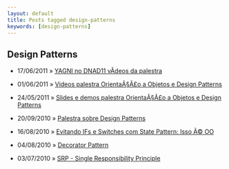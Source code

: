 ```yaml
---
layout: default
title: Posts tagged design-patterns
keywords: [design-patterns]
---
```

<h2 class="category">Design Patterns</h2>
<ul class="posts">
<li>
<p>
<span class="date">17/06/2011</span> &raquo;
<a href="/blog/yagni-no-dnad11-videos-da-palestra">YAGNI no DNAD11 vÃ­deos da palestra</a>
</p>
</li>
<li>
<p>
<span class="date">01/06/2011</span> &raquo;
<a href="/blog/videos-palestra-orientacao-a-objetos-e-design-patterns">Videos palestra OrientaÃ§Ã£o a Objetos e Design Patterns</a>
</p>
</li>
<li>
<p>
<span class="date">24/05/2011</span> &raquo;
<a href="/blog/slides-e-demos-palestra-orientacao-a-objetos-e-design-patterns">Slides e demos palestra OrientaÃ§Ã£o a Objetos e Design Patterns</a>
</p>
</li>
<li>
<p>
<span class="date">20/09/2010</span> &raquo;
<a href="/blog/palestra-sobre-design-patterns">Palestra sobre Design Patterns</a>
</p>
</li>
<li>
<p>
<span class="date">16/08/2010</span> &raquo;
<a href="/blog/evitando-ifs-e-switches-com-state-pattern-isso-e-oo">Evitando IFs e Switches com State Pattern: Isso Ã© OO</a>
</p>
</li>
<li>
<p>
<span class="date">04/08/2010</span> &raquo;
<a href="/blog/decorator-pattern">Decorator Pattern</a>
</p>
</li>
<li>
<p>
<span class="date">03/07/2010</span> &raquo;
<a href="/blog/srp-single-responsibility-principle">SRP - Single Responsibility Principle</a>
</p>
</li>
</ul>
